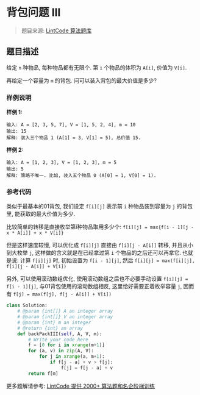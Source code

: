 # 背包问题 III
 > 题目来源: [LintCode 算法题库](https://www.lintcode.com/problem/backpack-iii/?utm_source=sc-github-wzz)
 ## 题目描述
 给定 `n` 种物品, 每种物品都有无限个. 第 `i` 个物品的体积为 `A[i]`, 价值为 `V[i]`.

再给定一个容量为 `m` 的背包. 问可以装入背包的最大价值是多少?
 ### 样例说明
 **样例 1:**

```
输入: A = [2, 3, 5, 7], V = [1, 5, 2, 4], m = 10
输出: 15
解释: 装入三个物品 1 (A[1] = 3, V[1] = 5), 总价值 15.
```

**样例 2:**

```
输入: A = [1, 2, 3], V = [1, 2, 3], m = 5
输出: 5
解释: 策略不唯一. 比如, 装入五个物品 0 (A[0] = 1, V[0] = 1).
```
 ### 参考代码
 类似于最基本的01背包, 我们设定 `f[i][j]` 表示前 `i` 种物品装到容量为 `j` 的背包里, 能获取的最大价值为多少.

比较简单的转移是直接枚举第i种物品取用多少个: `f[i][j] = max{f[i - 1][j - x * A[i]] + x * V[i]}`

但是这样速度较慢, 可以优化成 `f[i][j]` 直接由 `f[i][j - A[i]]` 转移, 并且从小到大枚举 `j`, 这样做的含义就是在已经拿过第 `i` 个物品的之后还可以再拿它. 也就是说: 计算 `f[i][j]` 时, 初始设置为 `f[i - 1][j]`, 然后 `f[i][j] = max(f[i][j], f[i][j - A[i]] + V[i])`

另外, 可以使用滚动数组优化, 使用滚动数组之后也不必要手动设置 `f[i][j] = f[i - 1][j]`, 与01背包使用的滚动数组相反, 这里恰好需要正着枚举容量 `j`, 因而有 `f[j] = max(f[j], f[j - A[i]] + V[i])`
```python
class Solution:
    # @param {int[]} A an integer array
    # @param {int[]} V an integer array
    # @param {int} m an integer
    # @return {int} an array
    def backPackIII(self, A, V, m):
        # Write your code here
        f = [0 for i in xrange(m+1)]
        for (a, v) in zip(A, V):
            for j in xrange(a, m+1):
                if f[j - a] + v > f[j]:
                    f[j] = f[j - a] + v
        return f[m]
```
 更多题解请参考: [LintCode 提供 2000+ 算法题和名企阶梯训练](https://www.lintcode.com/problem/?utm_source=sc-github-wzz)